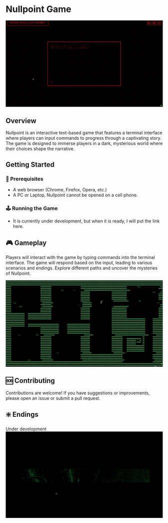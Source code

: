 # Nullpoint Game

![Demo of Terminal Nullpoint](assetsREADME/website1.gif)

## Overview
Nullpoint is an interactive text-based game that features a terminal interface where players can input commands to progress through a captivating story. The game is designed to immerse players in a dark, mysterious world where their choices shape the narrative.

## Getting Started

### 🚀 Prerequisites
- A web browser (Chrome, Firefox, Opera, etc.)
- A PC or Laptop, Nullpoint cannot be opened on a cell phone.

### 🕹️ Running the Game
- It is currently under development, but when it is ready, I will put the link here.

## 🎮 Gameplay
Players will interact with the game by typing commands into the terminal interface. The game will respond based on the input, leading to various scenarios and endings. Explore different paths and uncover the mysteries of Nullpoint.

![Minigames](assetsREADME/website2.gif)

## 🆘 Contributing
Contributions are welcome! If you have suggestions or improvements, please open an issue or submit a pull request.

## ❇️ Endings
Under development
![GOOD ENDING](assetsREADME/website3.gif)
